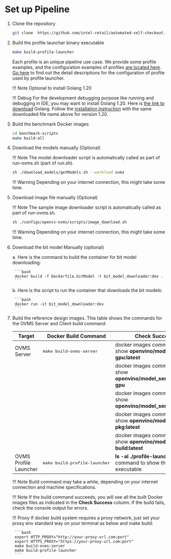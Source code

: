 # Set up Pipeline

1. Clone the repository

    ```bash
    git clone  https://github.com/intel-retail/automated-self-checkout.git && cd ./automated-self-checkout
    ```

2. Build the profile launcher binary executable

    ```bash
    make build-profile-launcher
    ```

    Each profile is an unique pipeline use case.  We provide some profile examples, and the configuration examples of profiles [are located here](https://github.com/intel-retail/automated-self-checkout/tree/main/configs/opencv-ovms/cmd_client/res).  [Go here](profileLauncherConfigs.md) to find out the detail descriptions for the configuration of profile used by profile launcher.

    !!! Note 
        Optional to install Golang 1.20

    !!! Debug
        For the development debugging purpose like running and debugging in IDE, you may want to install Golang 1.20. Here is [the link to download](https://go.dev/dl/) Golang. Follow the [installation instruction](https://go.dev/doc/install#Go_installation) with the same downloaded file name above for version 1.20.

3. Build the benchmark Docker images

    ```bash
    cd benchmark-scripts
    make build-all
    ```

4. Download the models manually (Optional)

    !!! Note
        The model downloader script is automatically called as part of run-ovms.sh (part of run.sh).
    
    ```bash
    sh ./download_models/getModels.sh --workload ovms
    ```
    
    !!! Warning
        Depending on your internet connection, this might take some time.


5. Download image file manually (Optional)

    !!! Note
        The sample image downloader script is automatically called as part of run-ovms.sh. 

    ```bash
    sh ./configs/opencv-ovms/scripts/image_download.sh 
    ```

    !!! Warning
        Depending on your internet connection, this might take some time.


6. Download the bit model Manually (optional)

    a. Here is the command to build the container for bit model downloading:
    
        ```bash
        docker build -f Dockerfile.bitModel -t bit_model_downloader:dev .
        ```

    b. Here is the script to run the container that downloads the bit models:
    
        ```bash
        docker run -it bit_model_downloader:dev
        ```

7. Build the reference design images. This table shows the commands for the OVMS Server and Client build command:

    | Target                            | Docker Build Command               | Check Success                                                          |
    | ----------------------------------| -----------------------------------|------------------------------------------------------------------------|
    | OVMS Server                       | <pre>make build-ovms-server</pre>  | docker images command to show <b>openvino/model_server-gpu:latest</b>  |
    |                                   |                                    | docker images command to show <b>openvino/model_server:latest-gpu</b>  |
    |                                   |                                    | docker images command to show <b>openvino/model_server:latest</b>      |
    |                                   |                                    | docker images command to show <b>openvino/model_server-pkg:latest</b>  |
    |                                   |                                    | docker images command to show <b>openvino/model_server-build:latest</b>|
    | OVMS Profile Launcher             | <pre>make build-profile-launcher</pre>  | <b>ls -al ./profile-launcher</b> command to show the binary executable                |

    !!! Note
        Build command may take a while, depending on your internet connection and machine specifications.
    
    !!! Note
        If the build command succeeds, you will see all the built Docker images files as indicated in the **Check Success** column. If the build fails, check the console output for errors.
    
    !!! Proxy
        If docker build system requires a proxy network, just set your proxy env standard way on your terminal as below and make build:
    
        ```bash
        export HTTP_PROXY="http://your-proxy-url.com:port"
        export HTTPS_PROXY="https://your-proxy-url.com:port"
        make build-ovms-server
        make build-profile-launcher
        ```

